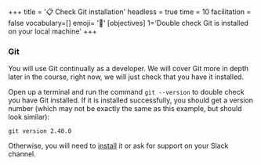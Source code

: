 +++
title = '📋 Check Git installation'
headless = true
time = 10
facilitation = false
vocabulary=[]
emoji= '🧩'
[objectives]
1='Double check Git is installed on your local machine'
+++

### Git

You will use Git continually as a developer. We will cover Git more in depth later in the course, right now, we will just check that you have it installed.

Open up a terminal and run the command `git --version` to double check you have Git installed.
If it is installed successfully, you should get a version number (which may not be exactly the same as this example, but should look similar):

```
git version 2.40.0
```

Otherwise, you will need to [install](https://git-scm.com/book/en/v2/Getting-Started-Installing-Git) it or ask for support on your Slack channel.
